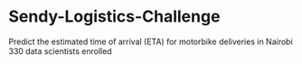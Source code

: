 # Sendy-Logistics-Challenge
Predict the estimated time of arrival (ETA) for motorbike deliveries in Nairobi 330 data scientists enrolled
